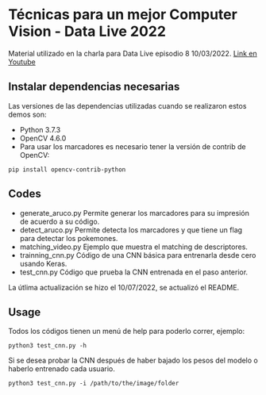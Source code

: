 # Técnicas para un mejor Computer Vision - Data Live 2022

Material utilizado en la charla para Data Live episodio 8 10/03/2022. [Link en Youtube](https://youtu.be/xB0N2jUwTOA)

## Instalar dependencias necesarias

Las versiones de las dependencias utilizadas cuando se realizaron estos demos son:

- Python 3.7.3
- OpenCV 4.6.0
- Para usar los marcadores es necesario tener la versión de contrib de OpenCV:

``` pip install opencv-contrib-python ```


## Codes

- generate_aruco.py
	Permite generar los marcadores para su impresión de acuerdo a su código.
- detect_aruco.py
	Permite detecta los marcadores y que tiene un flag para detectar los pokemones.
- matching_video.py
	Ejemplo que muestra el matching de descriptores.
- trainning_cnn.py
	Código de una CNN básica para entrenarla desde cero usando Keras.
- test_cnn.py
	Código que prueba la CNN entrenada en el paso anterior.

La útlima actualización se hizo el 10/07/2022, se actualizó el README.

## Usage

Todos los códigos tienen un menú de help para poderlo correr, ejemplo:

```python3 test_cnn.py -h```

Si se desea probar la CNN después de haber bajado los pesos del modelo o haberlo entrenado cada usuario.

```python3 test_cnn.py -i /path/to/the/image/folder```